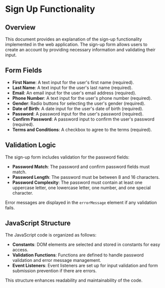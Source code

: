 # Sign Up Functionality

## Overview
This document provides an explanation of the sign-up functionality implemented in the web application. The sign-up form allows users to create an account by providing necessary information and validating their input.

## Form Fields
- **First Name**: A text input for the user's first name (required).
- **Last Name**: A text input for the user's last name (required).
- **Email**: An email input for the user's email address (required).
- **Phone Number**: A text input for the user's phone number (required).
- **Gender**: Radio buttons for selecting the user's gender (required).
- **Date of Birth**: A date input for the user's date of birth (required).
- **Password**: A password input for the user's password (required).
- **Confirm Password**: A password input to confirm the user's password (required).
- **Terms and Conditions**: A checkbox to agree to the terms (required).

## Validation Logic
The sign-up form includes validation for the password fields:
- **Password Match**: The password and confirm password fields must match.
- **Password Length**: The password must be between 8 and 16 characters.
- **Password Complexity**: The password must contain at least one uppercase letter, one lowercase letter, one number, and one special character.

Error messages are displayed in the `errorMessage` element if any validation fails.

## JavaScript Structure
The JavaScript code is organized as follows:
- **Constants**: DOM elements are selected and stored in constants for easy access.
- **Validation Functions**: Functions are defined to handle password validation and error message management.
- **Event Listeners**: Event listeners are set up for input validation and form submission prevention if there are errors.

This structure enhances readability and maintainability of the code.
